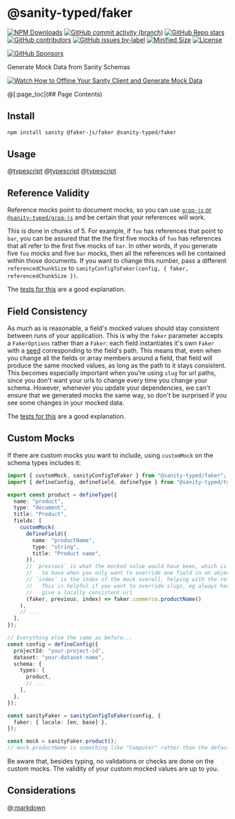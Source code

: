 # @sanity-typed/faker

[![NPM Downloads](https://img.shields.io/npm/dw/@sanity-typed/faker?style=flat&logo=npm)](https://www.npmjs.com/package/@sanity-typed/faker)
[![GitHub commit activity (branch)](https://img.shields.io/github/commit-activity/m/saiichihashimoto/sanity-typed?style=flat&logo=github)](https://github.com/saiichihashimoto/sanity-typed/pulls?q=is%3Apr+is%3Aclosed)
[![GitHub Repo stars](https://img.shields.io/github/stars/saiichihashimoto/sanity-typed?style=flat&logo=github)](https://github.com/saiichihashimoto/sanity-typed/stargazers)
[![GitHub contributors](https://img.shields.io/github/contributors/saiichihashimoto/sanity-typed?style=flat&logo=github)](https://github.com/saiichihashimoto/sanity-typed/graphs/contributors)
[![GitHub issues by-label](https://img.shields.io/github/issues/saiichihashimoto/sanity-typed/help%20wanted?style=flat&logo=github&color=007286)](https://github.com/saiichihashimoto/sanity-typed/labels/help%20wanted)
[![Minified Size](https://img.shields.io/bundlephobia/min/@sanity-typed/faker?style=flat)](https://www.npmjs.com/package/@sanity-typed/faker?activeTab=code)
[![License](https://img.shields.io/github/license/saiichihashimoto/sanity-typed?style=flat)](LICENSE)

[![GitHub Sponsors](https://img.shields.io/github/sponsors/saiichihashimoto?style=flat)](https://github.com/sponsors/saiichihashimoto)

Generate Mock Data from Sanity Schemas

[![Watch How to Offline Your Sanity Client and Generate Mock Data](https://github.com/saiichihashimoto/sanity-typed/assets/2819256/fc2be145-d504-46e3-9e77-6090c3024885)](https://github.com/saiichihashimoto/sanity-typed/assets/2819256/fed71d58-6b08-467a-a325-b197f563a328)

@[:page_toc](## Page Contents)

## Install

```bash
npm install sanity @faker-js/faker @sanity-typed/faker
```

## Usage

@[typescript](../example-studio/schemas/product.ts)
@[typescript](../example-studio/sanity.config.ts)
@[typescript](../example-app/src/sanity/mocks.ts)

## Reference Validity

Reference mocks point to document mocks, so you can use [`groq-js` or `@sanity-typed/groq-js`](../groq-js) and be certain that your references will work.

This is done in chunks of 5. For example, if `foo` has references that point to `bar`, you can be assured that the the first five mocks of `foo` has references that all refer to the first five mocks of `bar`. In other words, if you generate five `foo` mocks and five `bar` mocks, then all the references will be contained within those documents. If you want to change this number, pass a different `referencedChunkSize` to `sanityConfigToFaker(config, { faker, referencedChunkSize })`.

The [tests for this](./src/document-id-memo.test.ts) are a good explanation.

## Field Consistency

As much as is reasonable, a field's mocked values should stay consistent between runs of your application. This is why the `faker` parameter accepts a `FakerOptions` rather than a `Faker`: each field instantiates it's own `Faker` with a [seed](https://fakerjs.dev/guide/usage.html#reproducible-results) corresponding to the field's path. This means that, even when you change all the fields or array members around a field, that field will produce the same mocked values, as long as the path to it stays consistent. This becomes especially important when you're using `slug` for url paths, since you don't want your urls to change every time you change your schema. However, whenever you update your dependencies, we can't ensure that we generated mocks the same way, so don't be surprised if you see some changes in your mocked data.

The [tests for this](./src/consistency.test.ts) are a good explanation.

## Custom Mocks

If there are custom mocks you want to include, using `customMock` on the schema types includes it:

```typescript
import { customMock, sanityConfigToFaker } from "@sanity-typed/faker";
import { defineConfig, defineField, defineType } from "@sanity-typed/types";

export const product = defineType({
  name: "product",
  type: "document",
  title: "Product",
  fields: [
    customMock(
      defineField({
        name: "productName",
        type: "string",
        title: "Product name",
      }),
      // `previous` is what the mocked value would have been, which is helpful
      //   to have when you only want to override one field in an object
      // `index` is the index of the mock overall, helping with the reference validity
      //   This is helpful if you want to override slugs, eg always having index === 0
      //   give a locally consistent url
      (faker, previous, index) => faker.commerce.productName()
    ),
    // ...
  ],
});

// Everything else the same as before...
const config = defineConfig({
  projectId: "your-project-id",
  dataset: "your-dataset-name",
  schema: {
    types: [
      product,
      // ...
    ],
  },
});

const sanityFaker = sanityConfigToFaker(config, {
  faker: { locale: [en, base] },
});

const mock = sanityFaker.product();
// mock.productName is something like "Computer" rather than the default from "string"
```

Be aware that, besides typing, no validations or checks are done on the custom mocks. The validity of your custom mocked values are up to you.

## Considerations

@[:markdown](../../docs/considerations/config-in-runtime.md)
